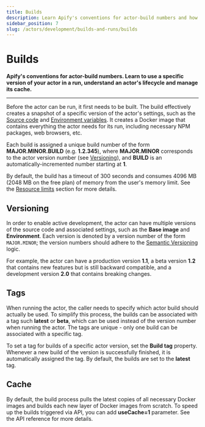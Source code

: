 ```yaml
---
title: Builds
description: Learn Apify's conventions for actor-build numbers and how to use a specific version of your actor in a run.
sidebar_position: 7
slug: /actors/development/builds-and-runs/builds
---
```


# [](#builds)Builds

**Apify's conventions for actor-build numbers. Learn to use a specific version of your actor in a run, understand an actor's lifecycle and manage its cache.**

---

Before the actor can be run, it first needs to be built. The build effectively creates a snapshot of a specific version of the actor's settings, such as the [Source code](../actor_definition/source_code/index.mdx) and [Environment variables](../actor_definition/environment_variables.md). It creates a Docker image that contains everything the actor needs for its run, including necessary NPM packages, web browsers, etc.

Each build is assigned a unique build number of the form **MAJOR\.MINOR\.BUILD** (e.g. **1\.2\.345**), where **MAJOR\.MINOR** corresponds to the actor version number (see [Versioning](#versioning)), and **BUILD** is an automatically-incremented number starting at **1**.

By default, the build has a timeout of 300 seconds and consumes 4096 MB (2048 MB on the free plan) of memory from the user's memory limit. See the [Resource limits](../../running/index.md) section for more details.

## [](#versioning)Versioning

In order to enable active development, the actor can have multiple versions of the source code and associated settings, such as the **Base image** and **Environment**. Each version is denoted by a version number of the form `MAJOR.MINOR`; the version numbers should adhere to the [Semantic Versioning](http://semver.org/) logic.

For example, the actor can have a production version **1.1**, a beta version **1.2** that contains new features but is still backward compatible, and a development version **2.0** that contains breaking changes.

## [](#tags)Tags

When running the actor, the caller needs to specify which actor build should actually be used. To simplify this process, the builds can be associated with a tag such **latest** or **beta**, which can be used instead of the version number when running the actor. The tags are unique - only one build can be associated with a specific tag.

To set a tag for builds of a specific actor version, set the **Build tag** property. Whenever a new build of the version is successfully finished, it is automatically assigned the tag. By default, the builds are set to the **latest** tag.

## [](#cache)Cache

By default, the build process pulls the latest copies of all necessary Docker images and builds each new layer of Docker images from scratch. To speed up the builds triggered via API, you can add **useCache=1** parameter. See the API reference for more details.

